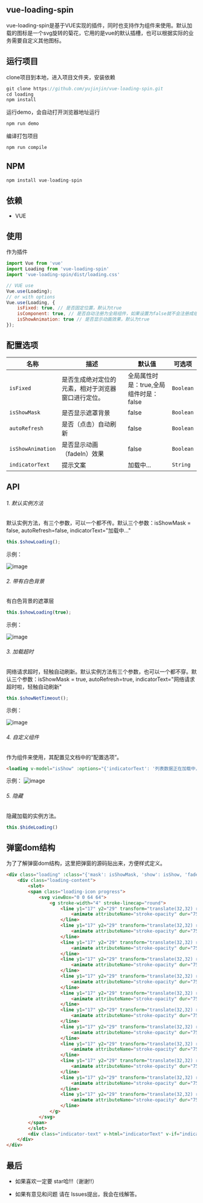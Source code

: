 ## vue-loading-spin
vue-loading-spin是基于VUE实现的插件，同时也支持作为组件来使用。默认加载的图标是一个svg旋转的菊花，它用的是vue的默认插槽，也可以根据实际的业务需要自定义其他图标。

## 运行项目
clone项目到本地，进入项目文件夹，安装依赖

```javascript
git clone https://github.com/yujinjin/vue-loading-spin.git
cd loading
npm install
```
运行demo，会自动打开浏览器地址运行
```javascript
npm run demo
```
编译打包项目
```javascript
npm run compile
```

## NPM
```javascript
npm install vue-loading-spin
```
## 依赖
- VUE

## 使用
作为插件
```javascript
import Vue from 'vue'
import Loading from 'vue-loading-spin'
import 'vue-loading-spin/dist/loading.css'

// VUE use
Vue.use(Loading);
// or with options
Vue.use(Loading, {
    isFixed: true, // 是否固定位置，默认为true
    isComponent: true, // 是否自动注册为全局组件，如果设置为false就不会注册成组件来使用
	isShowAnimation: true // 是否显示动画效果，默认为true
});

```
## 配置选项

名称 | 描述 | 默认值 | 可选项
---|---|---|---
`isFixed` | 是否生成绝对定位的元素，相对于浏览器窗口进行定位。 | 全局属性时是：true,全局组件时是：false | `Boolean`
`isShowMask` | 是否显示遮罩背景 | false | `Boolean`
`autoRefresh` | 是否（点击）自动刷新 | false | `Boolean`
`isShowAnimation` | 是否显示动画（fadeIn）效果 | false | `Boolean`
`indicatorText` | 提示文案 | 加载中... | `String`

## API
###### 1. 默认实例方法
默认实例方法，有三个参数，可以一个都不传。默认三个参数：isShowMask = false, autoRefresh=false, indicatorText="加载中..."
```javascript
this.$showLoading();
```
示例：

![image](https://note.youdao.com/yws/public/resource/b2a61ad71011584a10dcc60987acf09a/xmlnote/8BC54633095E418EA221A48C2C7E47C6/5940)

###### 2. 带有白色背景
有白色背景的遮罩层

```javascript
this.$showLoading(true);
```
示例：

![image](https://note.youdao.com/yws/public/resource/b2a61ad71011584a10dcc60987acf09a/xmlnote/38EC928AC0284A6C8E12F9CD52154471/5962)
###### 3. 加载超时
网络请求超时，轻触自动刷新。默认实例方法有三个参数，也可以一个都不穿。默认三个参数：isShowMask = true, autoRefresh=true, indicatorText="网络请求超时啦，轻触自动刷新"

```javascript
this.$showNetTimeout();
```
示例：

![image](https://note.youdao.com/yws/public/resource/b2a61ad71011584a10dcc60987acf09a/xmlnote/0FA203964B5243398133326105024666/5947)

###### 4. 自定义组件
作为组件来使用，其配置见文档中的“配置选项”。

```html
<loading v-model="isShow" :options="{'indicatorText': '列表数据正在加载中，请稍后...'}"></loading>
```
示例：
![image](https://note.youdao.com/yws/public/resource/b2a61ad71011584a10dcc60987acf09a/xmlnote/7DBE067AD84548E2B9ADBAEA414FA43E/5949)
###### 5. 隐藏
隐藏加载的实例方法。

```javascript
this.$hideLoading()
```

## 弹窗dom结构
为了了解弹窗dom结构，这里把弹窗的源码贴出来，方便样式定义。

```html
<div class="loading" :class="{'mask': isShowMask, 'show': isShow, 'fadeIn': isShowAnimation, 'fixed': isFixed}" @touchmove.stop.prevent @click.stop.prevent="loadingFadeClick">
	<div class="loading-content">
		<slot>
		<span class="loading-icon progress">
			<svg viewBox="0 0 64 64">
				<g stroke-width="4" stroke-linecap="round">
					<line y1="17" y2="29" transform="translate(32,32) rotate(180)">
						<animate attributeName="stroke-opacity" dur="750ms" values="1;.85;.7;.65;.55;.45;.35;.25;.15;.1;0;1" repeatCount="indefinite"></animate>
					</line>
					<line y1="17" y2="29" transform="translate(32,32) rotate(210)">
						<animate attributeName="stroke-opacity" dur="750ms" values="0;1;.85;.7;.65;.55;.45;.35;.25;.15;.1;0" repeatCount="indefinite"></animate>
					</line>
					<line y1="17" y2="29" transform="translate(32,32) rotate(240)">
						<animate attributeName="stroke-opacity" dur="750ms" values=".1;0;1;.85;.7;.65;.55;.45;.35;.25;.15;.1" repeatCount="indefinite"></animate>
					</line>
					<line y1="17" y2="29" transform="translate(32,32) rotate(270)">
						<animate attributeName="stroke-opacity" dur="750ms" values=".15;.1;0;1;.85;.7;.65;.55;.45;.35;.25;.15" repeatCount="indefinite"></animate>
					</line>
					<line y1="17" y2="29" transform="translate(32,32) rotate(300)">
						<animate attributeName="stroke-opacity" dur="750ms" values=".25;.15;.1;0;1;.85;.7;.65;.55;.45;.35;.25" repeatCount="indefinite"></animate>
					</line>
					<line y1="17" y2="29" transform="translate(32,32) rotate(330)">
						<animate attributeName="stroke-opacity" dur="750ms" values=".35;.25;.15;.1;0;1;.85;.7;.65;.55;.45;.35" repeatCount="indefinite"></animate>
					</line>
					<line y1="17" y2="29" transform="translate(32,32) rotate(0)">
						<animate attributeName="stroke-opacity" dur="750ms" values=".45;.35;.25;.15;.1;0;1;.85;.7;.65;.55;.45" repeatCount="indefinite"></animate>
					</line>
					<line y1="17" y2="29" transform="translate(32,32) rotate(30)">
						<animate attributeName="stroke-opacity" dur="750ms" values=".55;.45;.35;.25;.15;.1;0;1;.85;.7;.65;.55" repeatCount="indefinite"></animate>
					</line>
					<line y1="17" y2="29" transform="translate(32,32) rotate(60)">
						<animate attributeName="stroke-opacity" dur="750ms" values=".65;.55;.45;.35;.25;.15;.1;0;1;.85;.7;.65" repeatCount="indefinite"></animate>
					</line>
					<line y1="17" y2="29" transform="translate(32,32) rotate(90)">
						<animate attributeName="stroke-opacity" dur="750ms" values=".7;.65;.55;.45;.35;.25;.15;.1;0;1;.85;.7" repeatCount="indefinite"></animate>
					</line>
					<line y1="17" y2="29" transform="translate(32,32) rotate(120)">
						<animate attributeName="stroke-opacity" dur="750ms" values=".85;.7;.65;.55;.45;.35;.25;.15;.1;0;1;.85" repeatCount="indefinite"></animate>
					</line>
					<line y1="17" y2="29" transform="translate(32,32) rotate(150)">
						<animate attributeName="stroke-opacity" dur="750ms" values="1;.85;.7;.65;.55;.45;.35;.25;.15;.1;0;1" repeatCount="indefinite"></animate>
					</line>
				</g>
			</svg>
		</span>
		</slot>
		<div class="indicator-text" v-html="indicatorText" v-if="indicatorText"></div>
	</div>
</div>
```


## 最后
- 如果喜欢一定要 star哈!!!（谢谢!!）

- 如果有意见和问题 请在 lssues提出，我会在线解答。
